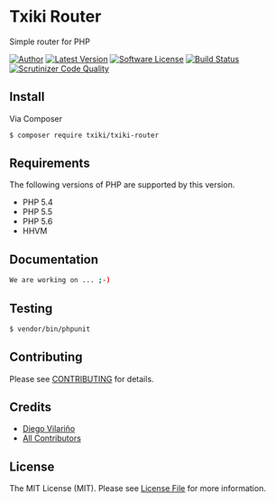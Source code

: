 # Txiki Router

Simple router for PHP

[![Author](http://img.shields.io/badge/author-@dieg0v-blue.svg?style=flat-square)](https://twitter.com/dieg0v)
[![Latest Version](https://img.shields.io/github/release/dieg0v/txiki-router.svg?style=flat-square)](https://github.com/dieg0v/txiki-router/releases)
[![Software License](https://img.shields.io/badge/license-MIT-brightgreen.svg?style=flat-square)](LICENSE.md)
[![Build Status](https://img.shields.io/travis/dieg0v/txiki-router/master.svg?style=flat-square)](https://travis-ci.org/dieg0v/txiki-router)
[![Scrutinizer Code Quality](https://scrutinizer-ci.com/g/dieg0v/txiki-router/badges/quality-score.png?b=master)](https://scrutinizer-ci.com/g/dieg0v/txiki-router/?branch=master)

## Install

Via Composer

``` bash
$ composer require txiki/txiki-router
```

## Requirements

The following versions of PHP are supported by this version.

* PHP 5.4
* PHP 5.5
* PHP 5.6
* HHVM

## Documentation

``` bash
We are working on ... ;-)
```

## Testing

``` bash
$ vendor/bin/phpunit
```

## Contributing

Please see [CONTRIBUTING](https://github.com/dieg0v/txiki-router/blob/master/CONTRIBUTING.md) for details.

## Credits

- [Diego Vilariño](https://github.com/dieg0v)
- [All Contributors](https://github.com/dieg0v/txiki-router/contributors)

## License

The MIT License (MIT). Please see [License File](https://github.com/dieg0v/txiki-router/blob/master/LICENSE.md) for more information.
